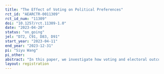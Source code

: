 ```yaml
---
title: "The Effect of Voting on Political Preferences"
rct_id: "AEARCTR-0011309"
rct_id_num: "11309"
doi: "10.1257/rct.11309-1.0"
date: "2023-04-20"
status: "on_going"
jel: "D72, C91, D83, D91"
start_year: "2023-04-11"
end_year: "2023-12-31"
pi: "Siyu Wang"
pi_other:
abstract: "In this paper, we investigate how voting and electoral outcomes impact voters' evaluations of politicians. A few hypotheses are tested. First, chosen preference theory predicts that the act of voting could lead to a more favorable opinion of the supported candidate in the future in order to resolve internal dissonance. Second, we apply motivated belief in the context of voting. Winning an election is interpreted by voters as evidence that confirms the correctness of their vote. However, losing an election is not calculated the same way. Finally, stronger echo chambers may form among friends and religious groups after their supported candidate wins. "
layout: registration
---
```


